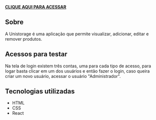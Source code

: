 **<a href='https://gablucas.github.io/Unionstorage/' >CLIQUE AQUI PARA ACESSAR</a>**

## Sobre
A Unistorage é uma aplicação que permite visualizar, adicionar, editar e remover produtos.

## Acessos para testar
Na tela de login existem três contas, uma para cada tipo de acesso, para logar basta clicar em um dos usuários e então fazer o login, caso queira criar um novo usuário, acessar o usuário "Administrador".

## Tecnologias utilizadas
- HTML
- CSS
- React
